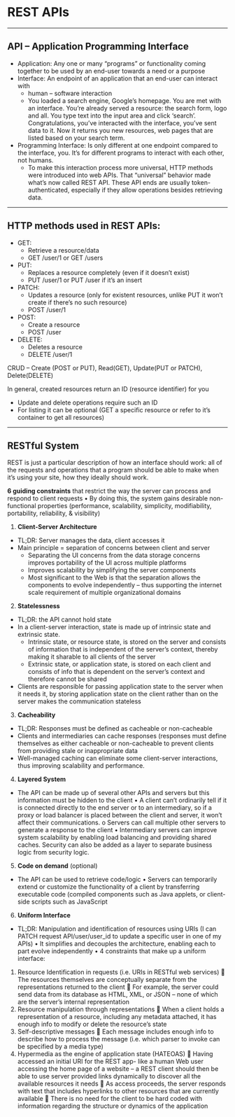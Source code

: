 # REST APIs
--------------------------------
## API – Application Programming Interface
-	Application: Any one or many “programs” or functionality coming together to be used by an end-user towards a need or a purpose 
-	Interface: An endpoint of an application that an end-user can interact with
    -	human – software interaction
     - You loaded a search engine, Google’s homepage. You are met with an interface. You’re already served a resource: the search form, logo and all. You type text into   the input area and click ‘search’. Congratulations, you’ve interacted with the interface, you’ve sent data to it. Now it returns you new resources, web pages that are listed based on your search term.
-	Programming Interface: Is only different at one endpoint compared to the interface, you. It’s for different programs to interact with each other, not humans.
    -	To make this interaction process more universal, HTTP methods were introduced into web APIs. That “universal” behavior made what’s now called REST API. These API ends are usually token-authenticated, especially if they allow operations besides retrieving data.

--------------------------------
## HTTP methods used in REST APIs:
-	GET:
    -	Retrieve a resource/data
    -	GET /user/1 or GET /users
-	PUT:
    -	Replaces a resource completely (even if it doesn’t exist)
    -	PUT /user/1 or PUT /user if it’s an insert
-	PATCH:
    -	Updates a resource (only for existent resources, unlike PUT it won’t create if there’s no such resource)
    -	POST /user/1
-	POST:
    -	Create a resource
    -	POST /user
-	DELETE:
    -	Deletes a resource
    -	DELETE /user/1

CRUD – Create (POST or PUT), Read(GET), Update(PUT or PATCH), Delete(DELETE)

In general, created resources return an ID (resource identifier) for you
-	Update and delete operations require such an ID
-	For listing it can be optional (GET a specific resource or refer to it’s container to get all resources)

--------------------------
## RESTful System

REST is just a particular description of how an interface should work: all of the requests and operations that a program should be able to make when it’s using your site, how they ideally should work.

**6 guiding constraints** that restrict the way the server can process and respond to client requests
•	By doing this, the system gains desirable non-functional properties (performance, scalability, simplicity, modifiability, portability, reliability, & visibility)

1.	**Client-Server Architecture**
-	TL;DR: Server manages the data, client accesses it
-	Main principle = separation of concerns between client and server
      -	Separating the UI concerns from the data storage concerns improves portability of the UI across multiple platforms
      -	Improves scalability by simplifying the server components
      -	Most significant to the Web is that the separation allows the components to evolve independently – thus supporting the internet scale requirement of multiple organizational domains
2.	**Statelessness**
-	TL;DR: the API cannot hold state
-	In a client-server interaction, state is made up of intrinsic state and extrinsic state. 
      -	Intrinsic state, or resource state, is stored on the server and consists of information that is independent of the server’s context, thereby making it sharable to all clients of the server
      -	Extrinsic state, or application state, is stored on each client and consists of info that is dependent on the server’s context and therefore cannot be shared
-	Clients	are responsible for passing application state to the server when it needs it, by storing application state on the client rather than on the server makes the communication stateless
3.	**Cacheability**
-	TL;DR: Responses must be defined as cacheable or non-cacheable
-	Clients and intermediaries can cache responses (responses must define themselves as either cacheable or non-cacheable to prevent clients from providing stale or inappropriate data
-	Well-managed caching can eliminate some client-server interactions, thus improving scalability and performance.
4.	**Layered System**
-	The API can be made up of several other APIs and servers but this information must be hidden to the client
•	A client can’t ordinarily tell if it is connected directly to the end server or to an intermediary, so if a proxy or load balancer is placed between the client and server, it won’t affect their communications.
o	Servers can call multiple other servers to generate a response to the client
•	Intermediary servers can improve system scalability by enabling load balancing and providing shared caches. Security can also be added as a layer to separate business logic from security logic. 
5.	**Code on demand** (optional)
-	The API can be used to retrieve code/logic
•	Servers can temporarily extend or customize the functionality of a client by transferring executable code (compiled components such as Java applets, or client-side scripts such as JavaScript
6.	**Uniform Interface**
-	TL;DR: Manipulation and identification of resources using URIs (I can PATCH request   API/user/user_id to update a specific user in one of my APIs)
•	It simplifies and decouples the architecture, enabling each to part evolve independently
•	4 constraints that make up a uniform interface:
1.	Resource Identification in requests (i.e. URIs in RESTful web services)
	The resources themselves are conceptually separate from the representations returned to the client
	For example, the server could send data from its database as HTML, XML, or JSON – none of which are the server’s internal representation
2.	Resource manipulation through representations
	When a client holds a representation of a resource, including any metadata attached, it has enough info to modify or delete the resource’s state
3.	Self-descriptive messages
	Each message includes enough info to describe how to process the message (i.e. which parser to invoke can be specified by a media type)
4.	Hypermedia as the engine of application state (HATEOAS)
	Having accessed an initial URI for the REST app- like a human Web user accessing the home page of a website – a REST client should then be able to use server provided links dynamically to discover all the available resources it needs
	As access proceeds, the server responds with text that includes hyperlinks to other resources that are currently available
	There is no need for the client to be hard coded with information regarding the structure or dynamics of the application

